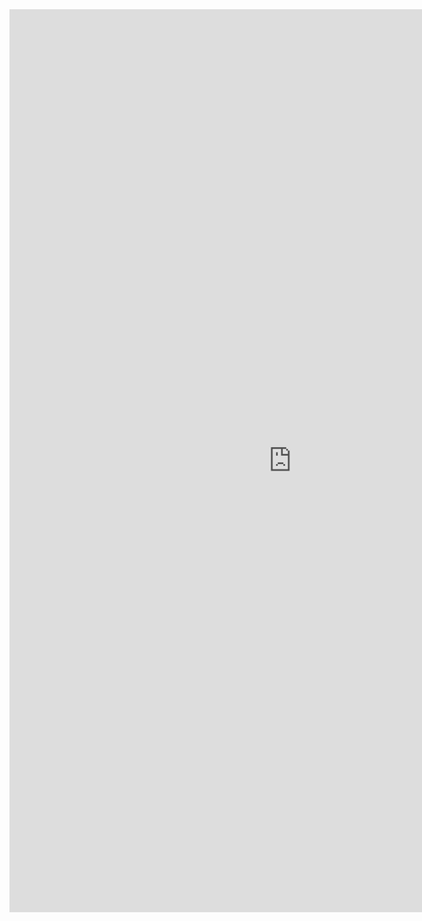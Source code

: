 <iframe allowtransparency="true" frameborder="0" scrolling="no" src="http://udsfoundation.webs.com/space" style="border: none; height: 1600px; width: 1000px;"> </iframe>
